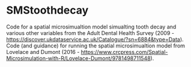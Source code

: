# SMStoothdecay
Code for a spatial microsimualtion model simualting tooth decay and various other variables from the Adult Dental Health Survey (2009 - https://discover.ukdataservice.ac.uk/Catalogue/?sn=6884&type=Data). Code (and guidance) for running the spatial microsimualtion model from Lovelace and Dumont (2016 - https://www.crcpress.com/Spatial-Microsimulation-with-R/Lovelace-Dumont/9781498711548). 

